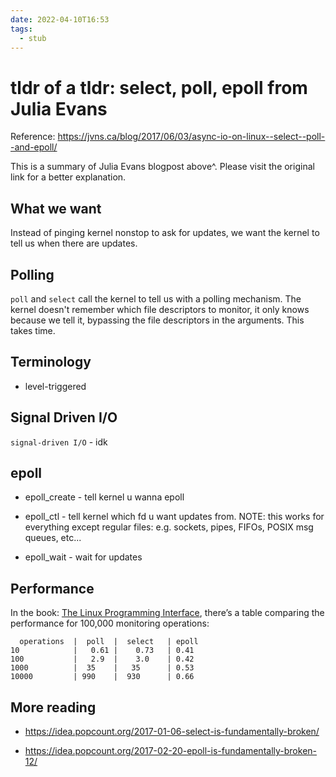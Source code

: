 ```yaml
---
date: 2022-04-10T16:53
tags: 
  - stub
---
```


# tldr of a tldr: select, poll, epoll from Julia Evans

Reference: https://jvns.ca/blog/2017/06/03/async-io-on-linux--select--poll--and-epoll/

This is a summary of Julia Evans blogpost above^. Please visit the original link for a better explanation.

## What we want

Instead of pinging kernel nonstop to ask for updates, we want the kernel to tell us when there are updates.

## Polling

`poll` and `select` call the kernel to tell us with a polling mechanism.
The kernel doesn't remember which file descriptors to monitor,
it only knows because we tell it,
bypassing the file descriptors in the arguments.
This takes time.

## Terminology

- level-triggered

## Signal Driven I/O

`signal-driven I/O` - idk

## epoll

- epoll_create - tell kernel u wanna epoll
 
- epoll_ctl - tell kernel which fd u want updates from.
  NOTE: this works for everything except regular files: e.g. sockets, pipes, FIFOs, POSIX msg queues, etc...
  
- epoll_wait - wait for updates

## Performance


In the book: [The Linux Programming Interface](https://www.bookdepository.com/Linux-Programming-Interface-Michael-Kerrisk/9781593272203#), there’s a table comparing the performance for 100,000 monitoring operations:

```
  operations  |  poll  |  select   | epoll
10            |   0.61 |    0.73   | 0.41
100           |   2.9  |    3.0    | 0.42
1000          |  35    |   35      | 0.53
10000         | 990    |  930      | 0.66
```

## More reading

- https://idea.popcount.org/2017-01-06-select-is-fundamentally-broken/

- https://idea.popcount.org/2017-02-20-epoll-is-fundamentally-broken-12/
